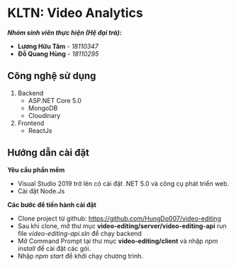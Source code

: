 # KLTN: Video Analytics

***Nhóm sinh viên thực hiện (Hệ đại trà):***


- **Lương Hữu Tâm** - *18110347*
- **Đỗ Quang Hùng** - *18110295*


## Công nghệ sử dụng

1. Backend
   - ASP.NET Core 5.0
   - MongoDB
   - Cloudinary
2. Frontend
   - ReactJs

## Hướng dẫn cài đặt

**Yêu cầu phần mểm**

- Visual Studio 2019 trở lên có cài đặt .NET 5.0 và công cụ phát triển web.
- Cài đặt Node.Js

**Các bước để tiến hành cài đặt**

- Clone project từ github: https://github.com/HungDo007/video-editing
- Sau khi clone, mở thư mục **video-editing/server/video-editing-api** run file _video-editing-api.sln_ để chạy backend
- Mở Command Prompt tại thư mục **video-editing/client** và nhập _npm install_ để cài đặt các gói.
- Nhập _npm start_ để khởi chạy chương trình.
